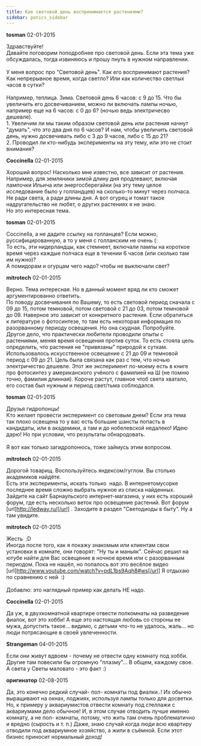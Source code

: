```yaml
---
title: Как световой день воспринимается растениями?
sidebar: ponics_sidebar
---
```


**tosman** 02-01-2015

Здравствуйте!<br />Давайте поговорим поподробнее про световой день. Если эта тема уже обсуждалась, тогда извиняюсь и прошу пнуть в нужном направлении.<br /><br />У меня вопрос про &quot;Световой день&quot;. Как его воспринимают растения? Как непрерывное время, когда светло? Или как количество светлых часов в сутки?<br /><br />Например, теплица. Зима. Световой день 6 часов: с 9 до 15. Что бы увеличить его досвечиванием, можно ли включать лампы ночью, например еще на 6 часов: с 0 до 6? (ночью ведь электричесво дешевле).<br />1. Увеличим ли мы таким образом световой день или растения начнут &quot;думать&quot;, что это два дня по 6 часов? И нам, чтобы увеличить световой день, нужно досвечивать либо с 3 до 9 часов, либо с 15 до 21?<br />2. Проводил ли кто-нибудь эксперименты на эту тему, или это не стоит внимания?

**Coccinella** 02-01-2015

Хороший вопрос! Насколько мне известно, все зависит от растения. Например, для земляники зимой длину дня продлевают, включая лампочки Ильича или энергосберегайки (на эту тему целое исследование было у голландцев) на сколько-то минут через полчаса. Не ради света, а ради длины дня. А вот огурец и томат такое надругательство не любят, о других растениях я не знаю.<br />Но это интересная тема.

**tosman** 02-01-2015

Coccinella, а не дадите ссылку на голланцев? Если можно, руссифицированную, а то у меня с голланским не очень (:<br />То есть, эти нидерландцы, как стемнеет, включали лампы на короткое время через каждые полчаса еще в течении 6 часов (или сколько там им нужно)?<br />А помидорам и огурцам чего надо? чтобы не выключали свет?

**mitrotech** 02-01-2015

Верно. Тема интересная. Но в данный момент вряд ли кто сможет аргументированно ответить. <br />По поводу досвечивания по Вашему, то есть световой период сначала с 09 до 15, потом темновой, потом световой с 21 до 03, потом темновой до 09. Наверное это зависит от конкретного растения. Если обратиться к литературе о фотосинтезе, то там есть некоторая информация по разорванному периоду освещения. Но она скудная. Попробуйте. <br />Другое дело, что практически любители проводили опыты с растениями, меняя время освещения против суток. То есть стояла цель определить, что растения не &quot;привязаны&quot; природой к суткам. Использовалось искусственное освещение с 21 до 09 и темновой период с 09 до 21. Цель была связана как раз с тем, что ночью электричество дешевле. Этот же эксперимент по-моему есть в книге про фотосинтез у американского учёного с фамилией на Ш (не помню точно, фамилия длинная). Короче растут, главное чтоб света хватало, его состав был нужным и период свет/тьма соблюдался.

**tosman** 02-01-2015

Друзья гидропонцы!<br />Кто желает провести эксперимент со световым днем? Если эта тема так плохо освещена то у вас есть большие шансты попасть в кандидаты, или в академики, а там и до нобелевской недалеко! Идею дарю! Но при условии, что результаты обнародовать.<br /><br />Я вот как только загидропонюсь, тоже займусь этим вопросом.

**mitrotech** 02-01-2015

Дорогой товарищ. Воспользуйтесь яндексом/гуглом. Вы столько академиков найдёте.<br />Есть эти эксперименты, искать только&nbsp; надо. В интернетомусорке последнее время сложно выбрать нужное из списка найденных.<br />Зайдите на сайт Барнаульского интернет-магазина, у них есть хороший форум, где есть несколько веток про освещение растений. Вот форум [url]http://ledway.ru/[/url] . Заходите в раздел &quot;Светодиоды в быту&quot;. Ну а там увидите. 

**mitrotech** 02-01-2015

Жесть&nbsp; :D<br />Иногда после того, как я покажу знакомым или клиентам свои установки в комнате, они говорят: &quot;Ну ты и маньяк&quot;. Сейчас решил на ютубе найти для Вас освещение в ночное время или с разорванным периодом. Пока не нашёл, но попалось вот это весёлое видео [url]http://www.youtube.com/watch?v=pdL1bs9Aqh8#ws[/url] Я отдыхаю по сравнению с ней&nbsp; :)<br /><br />Добавлю: это наглядный пример как делать НЕ надо.

**Coccinella** 02-01-2015

Да уж, в двухкомнатной квартире отвести полкомнаты на разведение фиалок, вот это хобби! А еще это настоящая любовь со стороны ее мужа, допустить такое... видимо, с детьми что-то не удалось, жаль... но люди потрясающие в своей увлеченности.

**Strangeman** 04-01-2015

Если они живут вдвоем - почему не отвести одну комнату под хобби.<br />Другие там повесили бы огромную &quot;плазму&quot;... В общем, каждому свое.<br />А света у Светы маловато - это факт :)

**оригинатор** 02-08-2015

Да, это конечно редкий случай- пол- комнаты под фиалки..! Их обычно выращивают на окнах, лоджиях, используя лампы только для досветки. Но, к примеру у аквариумистов отвести комнату под стеллажи с аквариумами дело обычное! И, в этом случае отводить лучше именно комнату, а не пол- комнаты, потому, что жить там очень проблематично и вредно (сырость и т. п.) Даже, знаю случай когда люди всю квартиру отводили под аквариумное хозяйство, а жили в съёмной. Если этот бизнес приносит нормальный доход!


